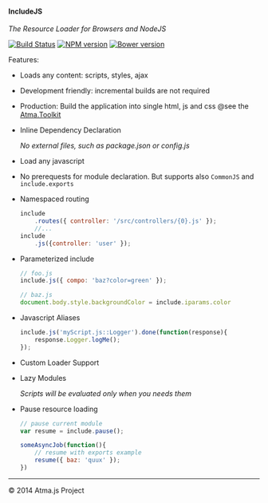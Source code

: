 #### IncludeJS

_The Resource Loader for Browsers and NodeJS_

[![Build Status](https://travis-ci.org/atmajs/IncludeJS.svg?branch=master)](https://travis-ci.org/atmajs/IncludeJS)
[![NPM version](https://badge.fury.io/js/includejs.svg)](http://badge.fury.io/js/includejs)
[![Bower version](https://badge.fury.io/bo/includejs.svg)](http://badge.fury.io/bo/includejs)

Features:

- Loads any content: scripts, styles, ajax
- Development friendly: incremental builds are not required
- Production: Build the application into single html, js and css @see the [Atma.Toolkit](https://github.com/atmajs/Atma.Toolkit)
- Inline Dependency Declaration
	
	_No external files, such as package.json or config.js_
	
- Load any javascript
- No prerequests for module declaration. But supports also `CommonJS` and `include.exports`

- Namespaced routing
	```javascript
	include
		.routes({ controller: '/src/controllers/{0}.js' }); 
		//... 
	include
		.js({controller: 'user' });
	```
- Parameterized include
	```javascript
	// foo.js
	include.js({ compo: 'baz?color=green' });
	
	// baz.js
	document.body.style.backgroundColor = include.iparams.color
	```
	
- Javascript Aliases
	```javascript
	include.js('myScript.js::Logger').done(function(response){
		response.Logger.logMe();
	});	
	```
	
- Custom Loader Support

- Lazy Modules

	_Scripts will be evaluated only when you needs them_
	

- Pause resource loading

	```javascript
	// pause current module
	var resume = include.pause();
	
	someAsyncJob(function(){
		// resume with exports example
		resume({ baz: 'quux' });
	})
	```

----
:copyright: 2014 Atma.js Project


